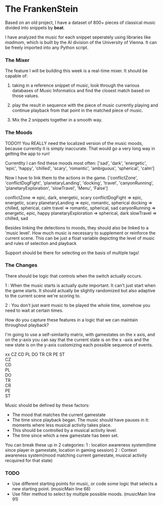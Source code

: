 # The FrankenStein

Based on an old project, I have a dataset of 800+ pieces of classical music 
divided into snippets by **beat**.

I have analyzed the music for each snippet seperately using libraries like
*madmom*, which is built by the AI division of the University of Vienna.
It can be freely imported into any Python script.

### The Mixer

The feature I will be building this week is a real-time mixer. It should be 
capable of:

1. taking in a reference snippet of music, look through the various
databases of Music Informatics and find the closest match based on those
values.

2. play the result in sequence with the piece of music currently playing
and continue playback from that point in the matched piece of music.

3. Mix the 2 snippets together in a smooth way.

### The Moods

TODO!!! You REALLY need the localized version of the music moods, because currently it is simply 
inaccurate. That would go a very long way in getting the app to run!

Currentlty I can find these moods most often: 
['sad', 'dark', 'energetic', 'epic', 'happy', 'chilled', 'scary', 'romantic', 'ambiguous', 'spherical', 'calm']

Now I have to link them to the actions in the game.
['conflictZone', 'conflictDogFight', 'planetaryLanding', 'docking', 'travel', 'canyonRunning', 'planetaryExploration', 'slowTravel', 'Menu', 'False']

conflictZone => epic, dark, energetic, scary
conflictDogFight => epic, energetic, scary
planetaryLanding => epic, romantic, spherical
docking => chilled, spherical, calm
travel => romantic, spherical, sad
canyonRunning => energetic, epic, happy
planetaryExploration => spherical, dark
slowTravel => chilled, sad

Besides linking the detections to moods, they should also be linked to a 'music 
level'. How much music is necessary to supplement or reinforce the current scene.
This can be just a float variable depicting the level of music and rules of 
selection and playback

Support should be there for selecting on the basis of multiple tags!

### The Changes

There should be logic that controls when the switch actually occurs.

1 : When the music starts is actually quite important. It can't just start when the game starts.
It should actually be slightly randomized but also adaptive to the current scene we're scoring to.

2 : You don't just want music to be played the whole time, somehow you need to wait at certain times. 

How do you capture these features in a logic that we can maintain throughout playback?

I'm going to use a self-similarity matrix, with gamestates on the x axis, and on the y-axis
you can say that the current state is on the x -axis and the new state is on the y-axis customizing each
possible sequence of events.

xx  CZ  CD  PL  DO  TR  CR  PE  ST  
CZ  
CD  
PL  
DO  
TR  
CR  
PE  
ST  

Music should be defined by these factors:
- The mood that matches the current gamestate
- The time since playback began. The music should have pauses in it: moments where less musical activity 
takes place.
- This should be controlled by a musical activity level.
- The time since which a new gamestate has been set.

You can break these up in 2 categories:
1 : location awareness system(time since player in gamestate, location in gaming session)
2 : Context awareness system(mood matching current gamestate, musical activity recquired for that state) 

### TODO

- Use different starting points for music, or code some logic that selects a new starting point. (musicMain line 68)
- Use filter method to select by multiple possible moods. (musicMain line 91)